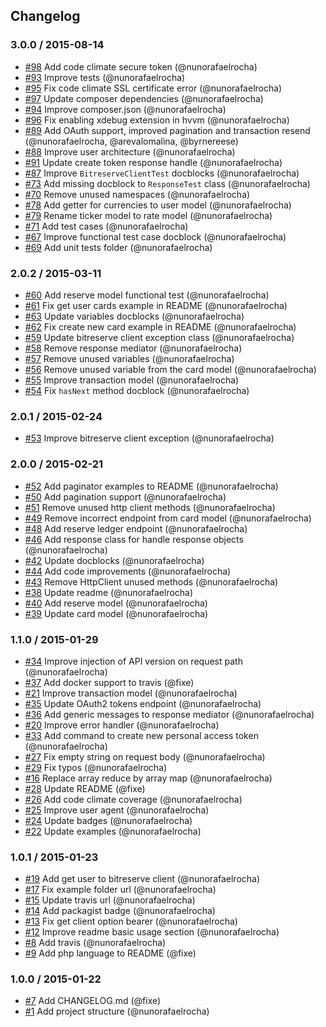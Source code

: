 ## Changelog

### 3.0.0 / 2015-08-14
- [#98](https://github.com/seegno/uphold-sdk-php/pull/98) Add code climate secure token (@nunorafaelrocha)
- [#93](https://github.com/seegno/uphold-sdk-php/pull/93) Improve tests (@nunorafaelrocha)
- [#95](https://github.com/seegno/uphold-sdk-php/pull/95) Fix code climate SSL certificate error (@nunorafaelrocha)
- [#97](https://github.com/seegno/uphold-sdk-php/pull/97) Update composer dependencies (@nunorafaelrocha)
- [#94](https://github.com/seegno/uphold-sdk-php/pull/94) Improve composer.json (@nunorafaelrocha)
- [#96](https://github.com/seegno/uphold-sdk-php/pull/96) Fix enabling xdebug extension in hvvm (@nunorafaelrocha)
- [#89](https://github.com/seegno/uphold-sdk-php/pull/89) Add OAuth support, improved pagination and transaction resend (@nunorafaelrocha, @arevalomalina, @byrnereese)
- [#88](https://github.com/seegno/uphold-sdk-php/pull/88) Improve user architecture (@nunorafaelrocha)
- [#91](https://github.com/seegno/uphold-sdk-php/pull/91) Update create token response handle (@nunorafaelrocha)
- [#87](https://github.com/seegno/uphold-sdk-php/pull/87) Improve `BitreserveClientTest` docblocks (@nunorafaelrocha)
- [#73](https://github.com/seegno/uphold-sdk-php/pull/73) Add missing docblock to `ResponseTest` class (@nunorafaelrocha)
- [#70](https://github.com/seegno/uphold-sdk-php/pull/70) Remove unused namespaces (@nunorafaelrocha)
- [#78](https://github.com/seegno/uphold-sdk-php/pull/78) Add getter for currencies to user model (@nunorafaelrocha)
- [#79](https://github.com/seegno/uphold-sdk-php/pull/79) Rename ticker model to rate model (@nunorafaelrocha)
- [#71](https://github.com/seegno/uphold-sdk-php/pull/71) Add test cases (@nunorafaelrocha)
- [#67](https://github.com/seegno/uphold-sdk-php/pull/67) Improve functional test case docblock (@nunorafaelrocha)
- [#69](https://github.com/seegno/uphold-sdk-php/pull/69) Add unit tests folder (@nunorafaelrocha)

### 2.0.2 / 2015-03-11
- [#60](https://github.com/seegno/uphold-sdk-php/pull/60) Add reserve model functional test (@nunorafaelrocha)
- [#61](https://github.com/seegno/uphold-sdk-php/pull/61) Fix get user cards example in README (@nunorafaelrocha)
- [#63](https://github.com/seegno/uphold-sdk-php/pull/63) Update variables docblocks (@nunorafaelrocha)
- [#62](https://github.com/seegno/uphold-sdk-php/pull/62) Fix create new card example in README (@nunorafaelrocha)
- [#59](https://github.com/seegno/uphold-sdk-php/pull/59) Update bitreserve client exception class (@nunorafaelrocha)
- [#58](https://github.com/seegno/uphold-sdk-php/pull/58) Remove response mediator (@nunorafaelrocha)
- [#57](https://github.com/seegno/uphold-sdk-php/pull/57) Remove unused variables (@nunorafaelrocha)
- [#56](https://github.com/seegno/uphold-sdk-php/pull/56) Remove unused variable from the card model (@nunorafaelrocha)
- [#55](https://github.com/seegno/uphold-sdk-php/pull/55) Improve transaction model (@nunorafaelrocha)
- [#54](https://github.com/seegno/uphold-sdk-php/pull/54) Fix `hasNext` method docblock (@nunorafaelrocha)

### 2.0.1 / 2015-02-24
- [#53](https://github.com/seegno/uphold-sdk-php/pull/53) Improve bitreserve client exception (@nunorafaelrocha)

### 2.0.0 / 2015-02-21
- [#52](https://github.com/seegno/uphold-sdk-php/pull/52) Add paginator examples to README (@nunorafaelrocha)
- [#50](https://github.com/seegno/uphold-sdk-php/pull/50) Add pagination support (@nunorafaelrocha)
- [#51](https://github.com/seegno/uphold-sdk-php/pull/51) Remove unused http client methods (@nunorafaelrocha)
- [#49](https://github.com/seegno/uphold-sdk-php/pull/49) Remove incorrect endpoint from card model (@nunorafaelrocha)
- [#48](https://github.com/seegno/uphold-sdk-php/pull/48) Add reserve ledger endpoint (@nunorafaelrocha)
- [#46](https://github.com/seegno/uphold-sdk-php/pull/46) Add response class for handle response objects (@nunorafaelrocha)
- [#42](https://github.com/seegno/uphold-sdk-php/pull/42) Update docblocks (@nunorafaelrocha)
- [#44](https://github.com/seegno/uphold-sdk-php/pull/44) Add code improvements (@nunorafaelrocha)
- [#43](https://github.com/seegno/uphold-sdk-php/pull/43) Remove HttpClient unused methods (@nunorafaelrocha)
- [#38](https://github.com/seegno/uphold-sdk-php/pull/38) Update readme (@nunorafaelrocha)
- [#40](https://github.com/seegno/uphold-sdk-php/pull/40) Add reserve model (@nunorafaelrocha)
- [#39](https://github.com/seegno/uphold-sdk-php/pull/39) Update card model (@nunorafaelrocha)

### 1.1.0 / 2015-01-29
- [#34](https://github.com/seegno/uphold-sdk-php/pull/34) Improve injection of API version on request path (@nunorafaelrocha)
- [#37](https://github.com/seegno/uphold-sdk-php/pull/37) Add docker support to travis (@fixe)
- [#21](https://github.com/seegno/uphold-sdk-php/pull/21) Improve transaction model (@nunorafaelrocha)
- [#35](https://github.com/seegno/uphold-sdk-php/pull/35) Update OAuth2 tokens endpoint (@nunorafaelrocha)
- [#36](https://github.com/seegno/uphold-sdk-php/pull/36) Add generic messages to response mediator (@nunorafaelrocha)
- [#20](https://github.com/seegno/uphold-sdk-php/pull/20) Improve error handler (@nunorafaelrocha)
- [#33](https://github.com/seegno/uphold-sdk-php/pull/33) Add command to create new personal access token (@nunorafaelrocha)
- [#27](https://github.com/seegno/uphold-sdk-php/pull/27) Fix empty string on request body (@nunorafaelrocha)
- [#29](https://github.com/seegno/uphold-sdk-php/pull/29) Fix typos (@nunorafaelrocha)
- [#16](https://github.com/seegno/uphold-sdk-php/pull/16) Replace array reduce by array map (@nunorafaelrocha)
- [#28](https://github.com/seegno/uphold-sdk-php/pull/28) Update README (@fixe)
- [#26](https://github.com/seegno/uphold-sdk-php/pull/26) Add code climate coverage (@nunorafaelrocha)
- [#25](https://github.com/seegno/uphold-sdk-php/pull/25) Improve user agent (@nunorafaelrocha)
- [#24](https://github.com/seegno/uphold-sdk-php/pull/24) Update badges (@nunorafaelrocha)
- [#22](https://github.com/seegno/uphold-sdk-php/pull/22) Update examples (@nunorafaelrocha)

### 1.0.1 / 2015-01-23
- [#19](https://github.com/seegno/uphold-sdk-php/pull/19) Add get user to bitreserve client (@nunorafaelrocha)
- [#17](https://github.com/seegno/uphold-sdk-php/pull/17) Fix example folder url (@nunorafaelrocha)
- [#15](https://github.com/seegno/uphold-sdk-php/pull/15) Update travis url (@nunorafaelrocha)
- [#14](https://github.com/seegno/uphold-sdk-php/pull/14) Add packagist badge (@nunorafaelrocha)
- [#13](https://github.com/seegno/uphold-sdk-php/pull/13) Fix get client option bearer (@nunorafaelrocha)
- [#12](https://github.com/seegno/uphold-sdk-php/pull/12) Improve readme basic usage section (@nunorafaelrocha)
- [#8](https://github.com/seegno/uphold-sdk-php/pull/8) Add travis (@nunorafaelrocha)
- [#9](https://github.com/seegno/uphold-sdk-php/pull/9) Add php language to README (@fixe)

### 1.0.0 / 2015-01-22
- [#7](https://github.com/seegno/uphold-sdk-php/pull/7) Add CHANGELOG.md (@fixe)
- [#1](https://github.com/seegno/uphold-sdk-php/pull/1) Add project structure (@nunorafaelrocha)
